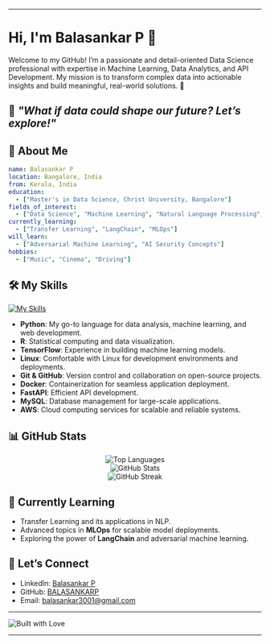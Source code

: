 

---

# Hi, I'm Balasankar P 👋

Welcome to my GitHub! I’m a passionate and detail-oriented Data Science professional with expertise in Machine Learning, Data Analytics, and API Development. My mission is to transform complex data into actionable insights and build meaningful, real-world solutions. 🚀

## 🌟 *"What if data could shape our future? Let’s explore!"*

## 🚀 About Me

```yaml
name: Balasankar P
location: Bangalore, India
from: Kerala, India
education: 
  - ["Master's in Data Science, Christ University, Bangalore"]
fields_of_interest: 
  - ["Data Science", "Machine Learning", "Natural Language Processing", "API Development"]
currently_learning: 
  - ["Transfer Learning", "LangChain", "MLOps"]
will_learn: 
  - ["Adversarial Machine Learning", "AI Security Concepts"]
hobbies: 
  - ["Music", "Cinema", "Driving"]
```

## 🛠️ My Skills

[![My Skills](https://skillicons.dev/icons?i=py,r,tensorflow,linux,git,github,docker,fastapi,mysql,aws)](https://www.linkedin.com/in/balasankar-p-715230215)

- **Python**: My go-to language for data analysis, machine learning, and web development.
- **R**: Statistical computing and data visualization.
- **TensorFlow**: Experience in building machine learning models.
- **Linux**: Comfortable with Linux for development environments and deployments.
- **Git & GitHub**: Version control and collaboration on open-source projects.
- **Docker**: Containerization for seamless application deployment.
- **FastAPI**: Efficient API development.
- **MySQL**: Database management for large-scale applications.
- **AWS**: Cloud computing services for scalable and reliable systems.

## 📊 GitHub Stats

<div align="center">
  <img src="https://github-readme-stats.vercel.app/api/top-langs?username=BALASANKARP&title_color=ffffff&text_color=c9cacc&icon_color=2b7bbc&bg_color=1d1f21&langs_count=3" alt="Top Languages" />
  <br>
  <img src="https://github-readme-stats.vercel.app/api?username=BALASANKARP&show_icons=true&locale=en&title_color=ffffff&text_color=c9cacc&icon_color=2b7bbc&bg_color=1d1f21" alt="GitHub Stats" />
  <br>
  <img src="https://github-readme-streak-stats.herokuapp.com/?user=BALASANKARP&theme=dark" alt="GitHub Streak" />
</div>

## 🌱 Currently Learning

- Transfer Learning and its applications in NLP.
- Advanced topics in **MLOps** for scalable model deployments.
- Exploring the power of **LangChain** and adversarial machine learning.

## 💬 Let’s Connect

- LinkedIn: [Balasankar P](https://www.linkedin.com/in/balasankar-p-715230215)
- GitHub: [BALASANKARP](https://github.com/BALASANKARP)
- Email: [balasankar3001@gmail.com](mailto:balasankar3001@gmail.com)

---

![Built with Love](http://ForTheBadge.com/images/badges/built-with-love.svg)

---

